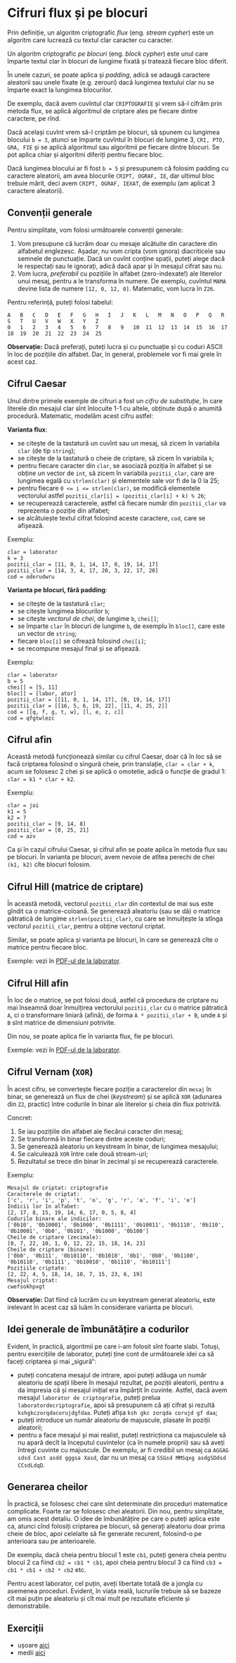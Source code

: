 # Cifruri flux și pe blocuri

Prin definiție, un algoritm criptografic *flux* (eng. *stream cypher*)
este un algoritm care lucrează cu textul clar caracter cu caracter.

Un algoritm criptografic *pe blocuri* (eng. *block cypher*) este unul care împarte
textul clar în blocuri de lungime fixată și tratează fiecare bloc diferit.

În unele cazuri, se poate aplica și *padding*, adică se adaugă caractere aleatorii
sau unele fixate (e.g. zerouri) dacă lungimea textului clar nu se împarte exact
la lungimea blocurilor.

De exemplu, dacă avem cuvîntul clar `CRIPTOGRAFIE` și vrem să-l cifrăm prin metoda flux,
se aplică algoritmul de criptare ales pe fiecare dintre caractere, pe rînd.

Dacă același cuvînt vrem să-l criptăm pe blocuri, să spunem cu lungimea blocului `b = 3`,
atunci se împarte cuvîntul în blocuri de lungime 3, `CRI, PTO, GRA, FIE` și se aplică
algoritmul sau algoritmii pe fiecare dintre blocuri. Se pot aplica chiar și algoritmi 
diferiți pentru fiecare bloc.

Dacă lungimea blocului ar fi fost `b = 5` și presupunem că folosim padding cu caractere
aleatorii, am avea blocurile `CRIPT, OGRAF, IE`, dar ultimul bloc trebuie mărit,
deci avem `CRIPT, OGRAF, IEXAT`, de exemplu (am aplicat 3 caractere aleatorii).

## Convenții generale
Pentru simplitate, vom folosi următoarele convenții generale:

1. Vom presupune că lucrăm doar cu mesaje alcătuite din caractere din alfabetul englezesc. Așadar, nu vom cripta (vom ignora) diacriticele sau semnele de punctuație. Dacă un cuvînt conține spații, puteți alege dacă le respectați sau le ignorați, adică dacă apar și în mesajul cifrat sau nu.
2. Vom lucra, *preferabil* cu pozițiile în alfabet (zero-indexate!) ale literelor unui mesaj, pentru a le transforma în numere. De exemplu, cuvîntul `MAMA` devine lista de numere `[12, 0, 12, 0]`. Matematic, vom lucra în `Z26`.

Pentru referință, puteți folosi tabelul:
```
A	B	C	D	E	F	G	H	I	J	K	L	M	N	O	P	Q	R	S	T	U	V	W	X	Y	Z
0	1	2	3	4	5	6	7	8	9	10	11	12	13	14	15	16	17	18	19	20	21	22	23	24	25
```

**Observație:** Dacă preferați, puteți lucra și cu punctuație și cu coduri ASCII în loc de pozițiile din alfabet. Dar, în general, problemele vor fi mai grele în acest caz.

## Cifrul Caesar
Unul dintre primele exemple de cifruri a fost un *cifru de substituție*, în care literele
din mesajul clar sînt înlocuite 1-1 cu altele, obținute după o anumită procedură.
Matematic, modelăm acest cifru astfel:

**Varianta flux**:
- se citește de la tastatură un cuvînt sau un mesaj, să zicem în variabila `clar` (de tip `string`);
- se citește de la tastatură o cheie de criptare, să zicem în variabila `k`;
- pentru fiecare caracter din `clar`, se asociază poziția în alfabet și se obține un vector de `int`, să zicem în variabila `pozitii_clar`, care are lungimea egală cu `strlen(clar)` și elementele sale vor fi de la 0 la 25;
- pentru fiecare `0 <= i <= strlen(clar)`, se modifică elementele vectorului astfel `pozitii_clar[i] = (pozitii_clar[i] + k) % 26`;
- se recuperează caracterele, astfel că fiecare număr din `pozitii_clar` va reprezenta o poziție din alfabet;
- se alcătuiește textul cifrat folosind aceste caractere, `cod`, care se afișează.

Exemplu:
```
clar = laborator
k = 3
pozitii_clar = [11, 0, 1, 14, 17, 0, 19, 14, 17]
pozitii_clar = [14, 3, 4, 17, 20, 3, 22, 17, 20]
cod = oderudwru
```

**Varianta pe blocuri, fără padding**:
- se citește de la tastatură `clar`;
- se citește lungimea blocurilor `b`;
- se citește *vectorul de chei*, de lungime `b`, `chei[]`;
- se împarte `clar` în blocuri de lungime `b`, de exemplu în `bloc[]`, care este un vector de `string`;
- fiecare `bloc[i]` se cifrează folosind `chei[i]`;
- se recompune mesajul final și se afișează.

Exemplu:
```
clar = laborator
b = 5
chei[] = [5, 11]
bloc[] = [labor, ator]
pozitii_clar = [[11, 0, 1, 14, 17], [0, 19, 14, 17]]
pozitii_clar = [[16, 5, 6, 19, 22], [11, 4, 25, 2]]
cod = [[q, f, g, t, w], [l, e, z, c]]
cod = qfgtwlezc
```

## Cifrul afin
Această metodă funcționează similar cu cifrul Caesar, doar că în loc să se facă criptarea
folosind o singură cheie, prin translație, `clar = clar + k`, acum se folosesc 2 chei
și se aplică o omotetie, adică o funcție de gradul 1: `clar = k1 * clar + k2`.

Exemplu:
```
clar = joi
k1 = 5
k2 = 7
pozitii_clar = [9, 14, 8]
pozitii_clar = [0, 25, 21]
cod = azv
```

Ca și în cazul cifrului Caesar, și cifrul afin se poate aplica în metoda flux sau pe blocuri.
În varianta pe blocuri, avem nevoie de atîtea perechi de chei `(k1, k2)` cîte blocuri folosim.


## Cifrul Hill (matrice de criptare)
În această metodă, vectorul `pozitii_clar` din contextul de mai sus este gîndit ca o matrice-coloană.
Se generează aleatoriu (sau se dă) o matrice pătratică de lungime `strlen(pozitii_clar)`, cu care
se înmulțește la stînga vectorul `pozitii_clar`, pentru a obține vectorul criptat.

Similar, se poate aplica și varianta pe blocuri, în care se generează cîte o matrice pentru fiecare bloc.

Exemple: vezi în [PDF-ul de la laborator](https://1drv.ms/b/s!AqqJNzpXrVNEjPQwwgOCGqhG1c6yFA?e=SXl5il).

## Cifrul Hill afin
În loc de o matrice, se pot folosi două, astfel că procedura de criptare nu mai înseamnă
doar înmulțirea vectorului `pozitii_clar` cu o matrice pătratică `A`, ci o transformare
liniară (afină), de forma `A * pozitii_clar + B`, unde `A` și `B` sînt matrice de dimensiuni potrivite.

Din nou, se poate aplica fie în varianta flux, fie pe blocuri.

Exemple: vezi în [PDF-ul de la laborator](https://1drv.ms/b/s!AqqJNzpXrVNEjPQwwgOCGqhG1c6yFA?e=SXl5il).

## Cifrul Vernam (`XOR`)
În acest cifru, se convertește fiecare poziție a caracterelor din `mesaj` în binar,
se generează un flux de chei (*keystream*) și se aplică `XOR` (adunarea din `Z2`, practic)
între codurile în binar ale literelor și cheia din flux potrivită.

Concret:
1. Se iau pozițiile din alfabet ale fiecărui caracter din mesaj;
2. Se transformă în binar fiecare dintre aceste coduri;
3. Se generează aleatoriu un keystream în binar, de lungimea mesajului;
4. Se calculează `XOR` între cele două stream-uri;
5. Rezultatul se trece din binar în zecimal și se recuperează caracterele.

Exemplu:
```
Mesajul de criptat: criptografie
Caracterele de criptat:
['c', 'r', 'i', 'p', 't', 'o', 'g', 'r', 'a', 'f', 'i', 'e']
Indicii lor în alfabet:
[2, 17, 8, 15, 19, 14, 6, 17, 0, 5, 8, 4]
Codurile binare ale indicilor:
['0b10', '0b10001', '0b1000', '0b1111', '0b10011', '0b1110', '0b110', '0b10001', '0b0', '0b101', '0b1000', '0b100']
Cheile de criptare (zecimale):
[0, 7, 22, 10, 1, 0, 12, 22, 15, 18, 14, 23]
Cheile de criptare (binare):
['0b0', '0b111', '0b10110', '0b1010', '0b1', '0b0', '0b1100', '0b10110', '0b1111', '0b10010', '0b1110', '0b10111']
Pozițiile criptate:
[2, 22, 4, 5, 18, 14, 10, 7, 15, 23, 6, 19]
Mesajul criptat:
cwefsokhpxgt
```

**Observație:** Dat fiind că lucrăm cu un keystream generat aleatoriu,
este irelevant în acest caz să luăm în considerare varianta pe blocuri.

## Idei generale de îmbunătățire a codurilor
Evident, în practică, algoritmii pe care i-am folosit sînt foarte slabi. Totuși, 
pentru exercițiile de laborator, puteți ține cont de următoarele idei ca să faceți
criptarea și mai „sigură“:
- puteți concatena mesajul de intrare, apoi puteți adăuga un număr aleatoriu de spații libere în mesajul rezultat, pe poziții aleatorii, pentru a da impresia că și mesajul inițial era împărțit în cuvinte. Astfel, dacă avem mesajul `laborator de criptografie`, puteți prelua `laboratordecriptografie`, apoi să presupunem că ați cifrat și rezultă `kshgkczorqdacorujdgfdaa`. Puteți afișa `ksh gkc zorqda corujd gf daa`;
- puteți introduce un număr aleatoriu de majuscule, plasate în poziții aleatorii;
- pentru a face mesajul și mai realist, puteți restricționa ca majusculele să nu apară decît la începutul cuvintelor (ca în numele proprii) sau să aveți întregi cuvinte cu majuscule. De exemplu, ar fi credibil un mesaj ca `AGGAG sdsd Cast asdd gggsa Xasd`, dar nu un mesaj ca `SSGsd MMSqxg asdgSDdsd CCsdLdqD`.

## Generarea cheilor
În practică, se folosesc chei care sînt determinate din proceduri matematice complicate.
Foarte rar se folosesc chei aleatorii. Din nou, pentru simplitate, am omis acest detaliu.
O idee de îmbunătățire pe care o puteți aplica este ca, atunci cînd folosiți
criptarea pe blocuri, să generați aleatoriu doar prima cheie de bloc, apoi celelalte
să fie generate recurent, folosind-o pe anterioara sau pe anterioarele.

De exemplu, dacă cheia pentru blocul 1 este `cb1`, puteți genera cheia pentru
blocul 2 ca fiind `cb2 = cb1 * cb1`, apoi cheia pentru blocul 3 ca fiind `cb3 = cb1 * cb1 + cb2 * cb2` etc.

Pentru acest laborator, cel puțin, aveți libertate totală de a jongla cu asemenea proceduri.
Evident, în viața reală, lucrurile trebuie să se bazeze cît mai puțin pe aleatoriu
și cît mai mult pe rezultate eficiente și demonstrabile.

## Exerciții
- ușoare [aici](./usor.md)
- medii [aici](./mediu.md)